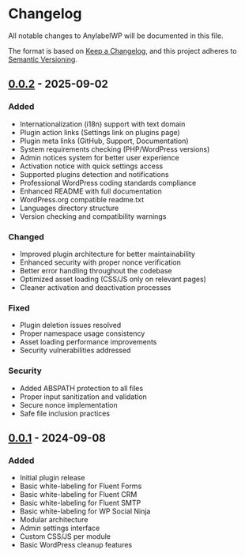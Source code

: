 # Changelog

All notable changes to AnylabelWP will be documented in this file.

The format is based on [Keep a Changelog](https://keepachangelog.com/en/1.0.0/),
and this project adheres to [Semantic Versioning](https://semver.org/spec/v2.0.0.html).

## [0.0.2] - 2025-09-02

### Added
- Internationalization (i18n) support with text domain
- Plugin action links (Settings link on plugins page)
- Plugin meta links (GitHub, Support, Documentation)
- System requirements checking (PHP/WordPress versions)
- Admin notices system for better user experience
- Activation notice with quick settings access
- Supported plugins detection and notifications
- Professional WordPress coding standards compliance
- Enhanced README with full documentation
- WordPress.org compatible readme.txt
- Languages directory structure
- Version checking and compatibility warnings

### Changed
- Improved plugin architecture for better maintainability
- Enhanced security with proper nonce verification
- Better error handling throughout the codebase
- Optimized asset loading (CSS/JS only on relevant pages)
- Cleaner activation and deactivation processes

### Fixed
- Plugin deletion issues resolved
- Proper namespace usage consistency
- Asset loading performance improvements
- Security vulnerabilities addressed

### Security
- Added ABSPATH protection to all files
- Proper input sanitization and validation
- Secure nonce implementation
- Safe file inclusion practices

## [0.0.1] - 2024-09-08

### Added
- Initial plugin release
- Basic white-labeling for Fluent Forms
- Basic white-labeling for Fluent CRM
- Basic white-labeling for Fluent SMTP
- Basic white-labeling for WP Social Ninja
- Modular architecture
- Admin settings interface
- Custom CSS/JS per module
- Basic WordPress cleanup features

[0.0.2]: https://github.com/wpoperator/anylabelwp/compare/v0.0.1...v0.0.2
[0.0.1]: https://github.com/wpoperator/anylabelwp/releases/tag/v0.0.1
